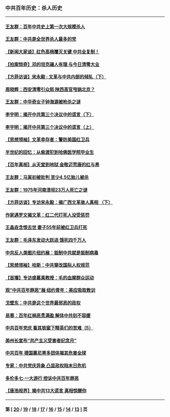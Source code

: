 ### 中共百年历史：杀人历史
---
#### [王友群：百年中共史上第一次大规模杀人](../../pages/nf1176106/n13863785.md?11220430) 
#### [王友群：中共是全世界杀人最多的党](../../pages/nf1176106/n13860689.md?11220430) 
#### [【新闻大家谈】红色高棉覆灭关键 中共全复制！](../../pages/nf1176106/n13850222.md?11220430) 
#### [【拍案惊奇】邓的坦克碾人有理 与今日清零大业](../../pages/nf1176106/n13729574.md?11220430) 
#### [【方菲访谈】宋永毅 : 文革与中共内部的倾轧（下）](../../pages/nf1176106/n13486836.md?11220430) 
#### [周晓辉：西安清零引众怒 陕西高官甩锅北京？](../../pages/nf1176106/n13484627.md?11220430) 
#### [王友群：中华奇女子钟海源被枪杀之谜](../../pages/nf1176106/n13430555.md?11220430) 
#### [李宇明：揭开中共第三个决议中的谎言（下）](../../pages/nf1176106/n13389389.md?11220430) 
#### [李宇明：揭开中共第三个决议中的谎言（上）](../../pages/nf1176106/n13388697.md?11220430) 
#### [【思想领袖】文革幸存者：警防美国红卫兵](../../pages/nf1176106/n13339289.md?11220430) 
#### [半世纪的回忆：从偷渡犯到哈佛医学院毕业生](../../pages/nf1176106/n13345328.md?11220430) 
#### [【百年真相】从天堂到地狱 金敬迈荒唐的红与黑](../../pages/nf1176106/n13336995.md?11220430) 
#### [王友群：马寅初被批判 至少4.5亿胎儿被杀](../../pages/nf1176106/n13260313.md?11220430) 
#### [王友群：1975年河南溃坝23万人死亡之谜](../../pages/nf1176106/n13231576.md?11220430) 
#### [【方菲访谈】专访宋永毅：揭广西文革骇人真相 （下）](../../pages/nf1176106/n13209074.md?11220430) 
#### [作家遇罗文揭文革：红二代打死人没受惩罚](../../pages/nf1176106/n13205254.md?11220430) 
#### [王晶垚含恨去世 妻子55年前被红卫兵打死](../../pages/nf1176106/n13203590.md?11220430) 
#### [王友群：毛泽东发动大跃进 饿死四千万人](../../pages/nf1176106/n13177158.md?11220430) 
#### [中共反人类图片纽约展：抵制中共就是抵制病毒](../../pages/nf1176106/n13115371.md?11220430) 
#### [【思想领袖】哈斯：中共窜改国际人权规范](../../pages/nf1176106/n13053647.md?11220430) 
#### [【首播】专访盛慕真教授：毛的血腥群众运动](../../pages/nf1176106/n13091782.md?11220430) 
#### [观“中共百年罪恶”展 纽约青年：美应吸取教训](../../pages/nf1176106/n13085246.md?11220430) 
#### [戈壁东：中共是这个世界最邪恶的政权](../../pages/nf1176106/n13085641.md?11220430) 
#### [易蓉：百年红祸恶贯满盈 解体中共刻不容缓](../../pages/nf1176106/n13084455.md?11220430) 
#### [中共百年党庆 看其铁窗下精英们的苦难（5）](../../pages/nf1176106/n13076766.md?11220430) 
#### [美州长宣布“共产主义受害者纪念月”](../../pages/nf1176106/n13074024.md?11220430) 
#### [中共百年 德国慕尼黑多团体揭其危害全球](../../pages/nf1176106/n13068873.md?11220430) 
#### [专家：中共党庆异象 凸显政权陷末日危机](../../pages/nf1176106/n13067084.md?11220430) 
#### [多伦多七·一大游行 控诉中共百年罪恶](../../pages/nf1176106/n13062043.md?11220430) 
#### [【唐浩视界】揭中共13大谎言 真相惊醒你](../../pages/nf1176106/n13065208.md?11220430) 

---
#### 第 [ [20](./20.md?11220430) / [19](./19.md?11220430) / [18](./18.md?11220430) / [17](./17.md?11220430) / [16](./16.md?11220430) / [15](./15.md?11220430) / [14](./14.md?11220430) / [13](./13.md?11220430) ] 页
